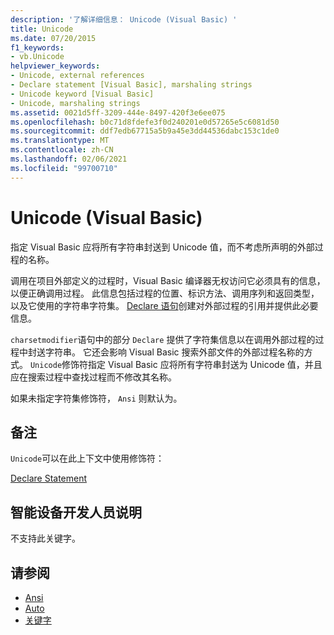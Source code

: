 ```yaml
---
description: '了解详细信息： Unicode (Visual Basic) '
title: Unicode
ms.date: 07/20/2015
f1_keywords:
- vb.Unicode
helpviewer_keywords:
- Unicode, external references
- Declare statement [Visual Basic], marshaling strings
- Unicode keyword [Visual Basic]
- Unicode, marshaling strings
ms.assetid: 0021d5ff-3209-444e-8497-420f3e6ee075
ms.openlocfilehash: b0c71d8fdefe3f0d240201e0d57265e5c6081d50
ms.sourcegitcommit: ddf7edb67715a5b9a45e3dd44536dabc153c1de0
ms.translationtype: MT
ms.contentlocale: zh-CN
ms.lasthandoff: 02/06/2021
ms.locfileid: "99700710"
---
```

# <a name="unicode-visual-basic"></a>Unicode (Visual Basic)

指定 Visual Basic 应将所有字符串封送到 Unicode 值，而不考虑所声明的外部过程的名称。  
  
 调用在项目外部定义的过程时，Visual Basic 编译器无权访问它必须具有的信息，以便正确调用过程。 此信息包括过程的位置、标识方法、调用序列和返回类型，以及它使用的字符串字符集。 [Declare 语句](../statements/declare-statement.md)创建对外部过程的引用并提供此必要信息。  
  
 `charsetmodifier`语句中的部分 `Declare` 提供了字符集信息以在调用外部过程的过程中封送字符串。 它还会影响 Visual Basic 搜索外部文件的外部过程名称的方式。 `Unicode`修饰符指定 Visual Basic 应将所有字符串封送为 Unicode 值，并且应在搜索过程中查找过程而不修改其名称。  
  
 如果未指定字符集修饰符， `Ansi` 则默认为。  
  
## <a name="remarks"></a>备注  

 `Unicode`可以在此上下文中使用修饰符：  
  
 [Declare Statement](../statements/declare-statement.md)  
  
## <a name="smart-device-developer-notes"></a>智能设备开发人员说明  

 不支持此关键字。  
  
## <a name="see-also"></a>请参阅

- [Ansi](ansi.md)
- [Auto](auto.md)
- [关键字](../keywords/index.md)
